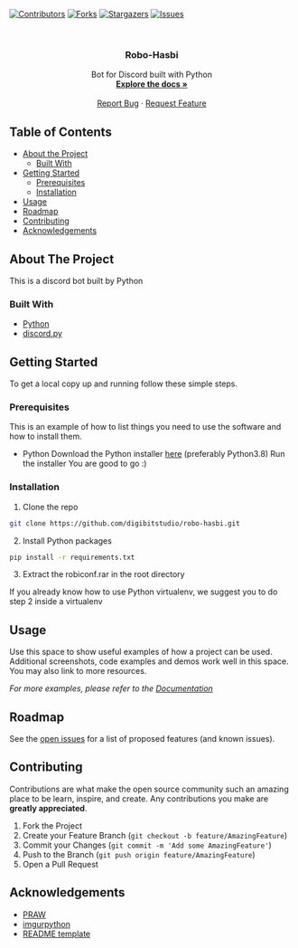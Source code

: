 [![Contributors][contributors-shield]](https://github.com/digibitstudio/robo-hasbi/graphs/contributors)
[![Forks][forks-shield]](https://github.com/digibitstudio/robo-hasbi/network/members)
[![Stargazers][stars-shield]](https://github.com/digibitstudio/robo-hasbi/stargazers)
[![Issues][issues-shield]](https://github.com/digibitstudio/robo-hasbi/issues)



<!-- PROJECT LOGO -->
<br />
<p align="center">
  <!-- <a href="https://github.com/digibitstudio/robo-hasbi">
    <img src="images/logo.png" alt="Logo" width="80" height="80">
  </a> -->

  <h3 align="center">Robo-Hasbi</h3>

  <p align="center">
    Bot for Discord built with Python
    <br />
    <a href="https://github.com/digibitstudio/robo-hasbi"><strong>Explore the docs »</strong></a>
    <br />
    <br />    
    <a href="https://github.com/digibitstudio/robo-hasbi/issues">Report Bug</a>
    ·
    <a href="https://github.com/digibitstudio/robo-hasbi/issues">Request Feature</a>
  </p>
</p>



<!-- TABLE OF CONTENTS -->
## Table of Contents

* [About the Project](#about-the-project)
  * [Built With](#built-with)
* [Getting Started](#getting-started)
  * [Prerequisites](#prerequisites)
  * [Installation](#installation)
* [Usage](#usage)
* [Roadmap](#roadmap)
* [Contributing](#contributing)
* [Acknowledgements](#acknowledgements)



<!-- ABOUT THE PROJECT -->
## About The Project

This is a discord bot built by Python


### Built With

* [Python](https://www.python.org/downloads/)
* [discord.py](https://discordpy.readthedocs.io/en/latest/)



<!-- GETTING STARTED -->
## Getting Started

To get a local copy up and running follow these simple steps.

### Prerequisites

This is an example of how to list things you need to use the software and how to install them.
* Python
Download the Python installer [here](https://www.python.org/downloads/) (preferably Python3.8)
Run the installer
You are good to go :)

### Installation
 
1. Clone the repo
```sh
git clone https://github.com/digibitstudio/robo-hasbi.git
```
2. Install Python packages
```sh
pip install -r requirements.txt
```
3. Extract the robiconf.rar in the root directory

If you already know how to use Python virtualenv, we suggest you to do step 2 inside a virtualenv



<!-- USAGE EXAMPLES -->
## Usage

Use this space to show useful examples of how a project can be used. Additional screenshots, code examples and demos work well in this space. You may also link to more resources.

_For more examples, please refer to the [Documentation](https://example.com)_



<!-- ROADMAP -->
## Roadmap

See the [open issues](https://github.com/digibitstudio/robo-hasbi/issues) for a list of proposed features (and known issues).



<!-- CONTRIBUTING -->
## Contributing

Contributions are what make the open source community such an amazing place to be learn, inspire, and create. Any contributions you make are **greatly appreciated**.

1. Fork the Project
2. Create your Feature Branch (`git checkout -b feature/AmazingFeature`)
3. Commit your Changes (`git commit -m 'Add some AmazingFeature'`)
4. Push to the Branch (`git push origin feature/AmazingFeature`)
5. Open a Pull Request




<!-- ACKNOWLEDGEMENTS -->
## Acknowledgements

* [PRAW](https://praw.readthedocs.io/)
* [imgurpython](https://github.com/Imgur/imgurpython)
* [README template](https://github.com/othneildrew/Best-README-Template)





<!-- MARKDOWN LINKS & IMAGES -->
<!-- https://www.markdownguide.org/basic-syntax/#reference-style-links -->
[contributors-shield]: https://img.shields.io/github/contributors/digibitstudio/robo-hasbi.svg?style=flat-square
[forks-shield]: https://img.shields.io/github/forks/digibitstudio/robo-hasbi.svg?style=flat-square
[stars-shield]: https://img.shields.io/github/stars/digibitstudio/robo-hasbi.svg?style=flat-square
[issues-shield]: https://img.shields.io/github/issues/digibitstudio/robo-hasbi.svg?style=flat-square
